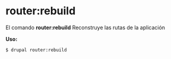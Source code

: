 # router:rebuild
El comando **router:rebuild** Reconstruye las rutas de la aplicación

**Uso:**
```
$ drupal router:rebuild 
```
